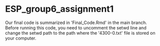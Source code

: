 # ESP_group6_assignment1
Our final code is summarized in 'Final_Code.Rmd' in the main branch. Before running this code, you need to uncomment the setwd line and change the setwd path to the path where the '4300-0.txt' file is stored on your computer.
